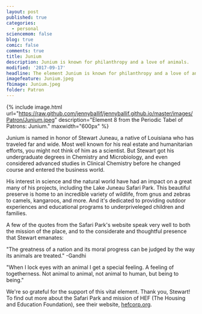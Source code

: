 ```yaml
---
layout: post
published: true
categories:
  - personal
sciencemom: false
blog: true
comic: false
comments: true
title: Junium
description: Junium is known for philanthropy and a love of animals.
modified: '2017-09-17'
headline: The element Junium is known for philanthropy and a love of animals.
imagefeature: Junium.jpeg
fbimage: Junium.jpeg
folder: Patron
---
```

{% include image.html url="https://raw.github.com/jennyballif/jennyballif.github.io/master/images/Patron/Junium.jpeg" description="Element 8 from the Periodic Tabel of Patrons: Junium." maxwidth="600px" %}

Junium is named in honor of Stewart Juneau, a native of Louisiana who has traveled far and wide. Most well known for his real estate and humanitarian efforts, you might not think of him as a scientist. But Stewart got his undergraduate degrees in Chemistry and Microbiology, and even considered advanced studies in Clinical Chemistry before he changed course and entered the business world. 

His interest in science and the natural world have had an impact on a great many of his projects, including the Lake Juneau Safari Park. This beautiful preserve is home to an incredible variety of wildlife, from gnus and zebras to camels, kangaroos, and more. And it's dedicated to providing outdoor experiences and educational programs to underpriveleged children and families.

A few of the quotes from the Safari Park's website speak very well to both the mission of the place, and to the considerate and thoughtful presence that Stewart emanates:

"The greatness of a nation and its moral progress can be judged by the way its animals are treated." -Gandhi

"When I lock eyes with an animal I get a special feeling.
A feeling of togetherness. Not animal to animal,
not animal to human, but being to being."

We're so grateful for the support of this vital element. Thank you, Stewart! To find out more about the Safari Park and mission of HEF (The Housing and Education Foundation), see their website, [hefcorp.org](http://hefcorp.org). 